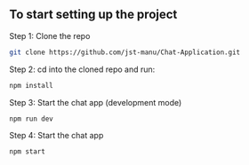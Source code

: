
## To start setting up the project

Step 1: Clone the repo

```bash
git clone https://github.com/jst-manu/Chat-Application.git
```

Step 2: cd into the cloned repo and run:

```bash
npm install
```

Step 3: Start the chat app (development mode)

```bash
npm run dev
```

Step 4: Start the chat app

```bash
npm start
```
